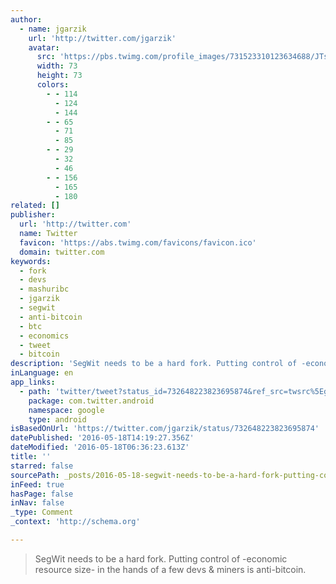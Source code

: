 ```yaml
---
author:
  - name: jgarzik
    url: 'http://twitter.com/jgarzik'
    avatar:
      src: 'https://pbs.twimg.com/profile_images/731523310123634688/JTsQNjlv_bigger.jpg'
      width: 73
      height: 73
      colors:
        - - 114
          - 124
          - 144
        - - 65
          - 71
          - 85
        - - 29
          - 32
          - 46
        - - 156
          - 165
          - 180
related: []
publisher:
  url: 'http://twitter.com'
  name: Twitter
  favicon: 'https://abs.twimg.com/favicons/favicon.ico'
  domain: twitter.com
keywords:
  - fork
  - devs
  - mashuribc
  - jgarzik
  - segwit
  - anti-bitcoin
  - btc
  - economics
  - tweet
  - bitcoin
description: 'SegWit needs to be a hard fork. Putting control of -economic resource size- in the hands of a few devs & miners is anti-bitcoin.'
inLanguage: en
app_links:
  - path: 'twitter/tweet?status_id=732648223823695874&ref_src=twsrc%5Egoogle%7Ctwcamp%5Eandroidseo%7Ctwgr%5Estatus%7Ctwterm%5E732648223823695874'
    package: com.twitter.android
    namespace: google
    type: android
isBasedOnUrl: 'https://twitter.com/jgarzik/status/732648223823695874'
datePublished: '2016-05-18T14:19:27.356Z'
dateModified: '2016-05-18T06:36:23.613Z'
title: ''
starred: false
sourcePath: _posts/2016-05-18-segwit-needs-to-be-a-hard-fork-putting-control-of-economic.md
inFeed: true
hasPage: false
inNav: false
_type: Comment
_context: 'http://schema.org'

---
```

> SegWit needs to be a hard fork. Putting control of -economic resource size- in the hands of a few devs & miners is anti-bitcoin.